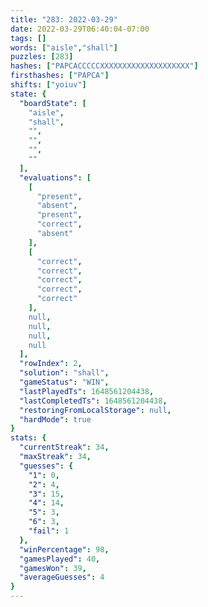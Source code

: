 ```yaml
---
title: "283: 2022-03-29"
date: 2022-03-29T06:40:04-07:00
tags: []
words: ["aisle","shall"]
puzzles: [283]
hashes: ["PAPCACCCCCXXXXXXXXXXXXXXXXXXXX"]
firsthashes: ["PAPCA"]
shifts: ["yoiuv"]
state: {
  "boardState": [
    "aisle",
    "shall",
    "",
    "",
    "",
    ""
  ],
  "evaluations": [
    [
      "present",
      "absent",
      "present",
      "correct",
      "absent"
    ],
    [
      "correct",
      "correct",
      "correct",
      "correct",
      "correct"
    ],
    null,
    null,
    null,
    null
  ],
  "rowIndex": 2,
  "solution": "shall",
  "gameStatus": "WIN",
  "lastPlayedTs": 1648561204438,
  "lastCompletedTs": 1648561204438,
  "restoringFromLocalStorage": null,
  "hardMode": true
}
stats: {
  "currentStreak": 34,
  "maxStreak": 34,
  "guesses": {
    "1": 0,
    "2": 4,
    "3": 15,
    "4": 14,
    "5": 3,
    "6": 3,
    "fail": 1
  },
  "winPercentage": 98,
  "gamesPlayed": 40,
  "gamesWon": 39,
  "averageGuesses": 4
}
---
```


<!-- more -->
